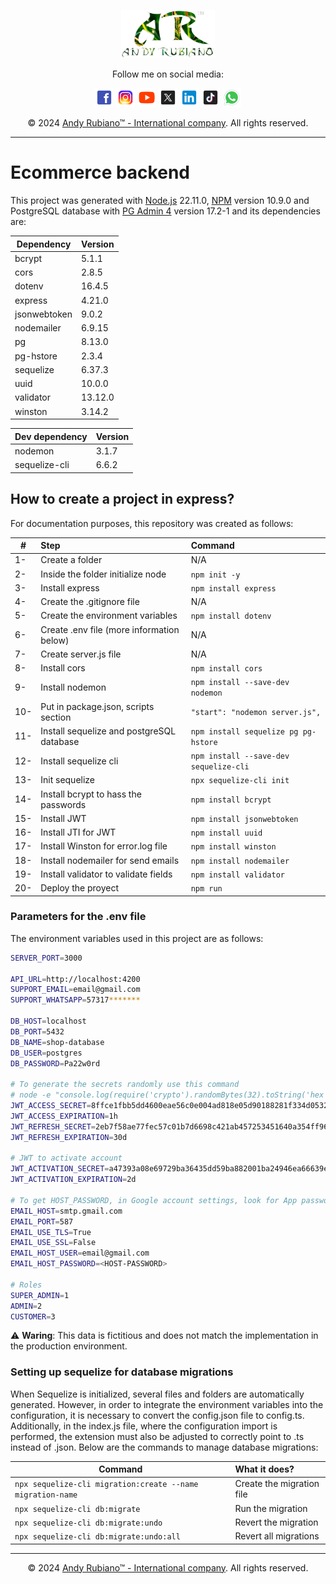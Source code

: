 <p align="center">
    <a href="https://YouTube.com/@RubianoAndy" target="_blank">
        <img src="https://raw.githubusercontent.com/RubianoAndy/App_images/main/Logo.png" width="150">
    </a>
</p>

<div align="center">
    <p>
        Follow me on social media:
    </p>
    <!-- URL de descarga de íconos tamaño 48px X 48px https://iconos8.es/icons/set/social-media -->
    <a style="text-decoration: none;" href="https://www.facebook.com/RubianoAndy" target="_blank">
        <img src="https://raw.githubusercontent.com/RubianoAndy/App_images/main/Facebook.png" alt="Facebook" style="width: 30px; height: auto;">
    </a>
    <a style="text-decoration: none;" href="https://www.instagram.com/RubianoAndy" target="_blank">
        <img src="https://raw.githubusercontent.com/RubianoAndy/App_images/main/Instagram.png" alt="Instagram" style="width: 30px; height: auto;">
    </a>
    <a style="text-decoration: none;" href="https://www.youtube.com/@RubianoAndy" target="_blank">
        <img src="https://raw.githubusercontent.com/RubianoAndy/App_images/main/YouTube.png" alt="YouTube" style="width: 30px; height: auto;">
    </a>
    <a style="text-decoration: none;" href="https://www.x.com/RubianoAndy" target="_blank">
        <img src="https://raw.githubusercontent.com/RubianoAndy/App_images/main/X.png" alt="X (Twitter)" style="width: 30px; height: auto;">
    </a>
    <a style="text-decoration: none;" href="https://www.linkedin.com/company/andyrubiano" target="_blank">
        <img src="https://raw.githubusercontent.com/RubianoAndy/App_images/main/LinkedIn.png" alt="LinkedIn" style="width: 30px; height: auto;">
    </a>
    <a style="text-decoration: none;" href="https://www.tiktok.com/@RubianoAndy" target="_blank">
        <img src="https://raw.githubusercontent.com/RubianoAndy/App_images/main/TikTok.png" alt="TikTok" style="width: 30px; height: auto;">
    </a>
    <a style="text-decoration: none;" href="https://wa.me/573178737226" target="_blank">
        <img src="https://raw.githubusercontent.com/RubianoAndy/App_images/main/WhatsApp.png" alt="WhatsApp" style="width: 30px; height: auto;">
    </a>
</div>

<p align="center">
    &copy; 2024 <a href="https://YouTube.com/@RubianoAndy" target="_blank" class="hover:underline">Andy Rubiano™ - International company</a>. All rights reserved.
</p>

<hr>

# Ecommerce backend

This project was generated with [Node.js](https://nodejs.org/en) 22.11.0, [NPM](https://nodejs.org/en) version 10.9.0 
and PostgreSQL database with [PG Admin 4](https://www.postgresql.org/) version 17.2-1 and its dependencies are:

| Dependency   | Version |
| ------------ | :------ |
| bcrypt       | 5.1.1   |
| cors         | 2.8.5   |
| dotenv       | 16.4.5  |
| express      | 4.21.0  |
| jsonwebtoken | 9.0.2   |
| nodemailer   | 6.9.15  |
| pg           | 8.13.0  |
| pg-hstore    | 2.3.4   |
| sequelize    | 6.37.3  |
| uuid         | 10.0.0  |
| validator    | 13.12.0 |
| winston      | 3.14.2  |

| Dev dependency   | Version |
| ---------------- | :------ |
| nodemon          | 3.1.7   |
| sequelize-cli    | 6.6.2   |

## How to create a project in express?

For documentation purposes, this repository was created as follows:

|  #  | Step                                        | Command                                |
| --- | :------------------------------------------ | :------------------------------------- |
| 1-  | Create a folder                             | N/A                                    |
| 2-  | Inside the folder initialize node           | `npm init -y`                          |
| 3-  | Install express                             | `npm install express`                  |
| 4-  | Create the .gitignore file                  | N/A                                    |
| 5-  | Create the environment variables            | `npm install dotenv`                   |
| 6-  | Create .env file (more information below)   | N/A                                    |
| 7-  | Create server.js file                       | N/A                                    |
| 8-  | Install cors                                | `npm install cors`                     |
| 9-  | Install nodemon                             | `npm install --save-dev nodemon`       |
| 10- | Put in package.json, scripts section        | `"start": "nodemon server.js",`        |
| 11- | Install sequelize and postgreSQL database   | `npm install sequelize pg pg-hstore`   |
| 12- | Install sequelize cli                       | `npm install --save-dev sequelize-cli` |
| 13- | Init sequelize                              | `npx sequelize-cli init`               |
| 14- | Install bcrypt to hass the passwords        | `npm install bcrypt`                   |
| 15- | Install JWT                                 | `npm install jsonwebtoken`             |
| 16- | Install JTI for JWT                         | `npm install uuid`                     |
| 17- | Install Winston for error.log file          | `npm install winston`                  |
| 18- | Install nodemailer for send emails          | `npm install nodemailer`               |
| 19- | Install validator to validate fields        | `npm install validator`                |
| 20- | Deploy the proyect                          | `npm run`                              |

### Parameters for the .env file

The environment variables used in this project are as follows:

```sh
SERVER_PORT=3000

API_URL=http://localhost:4200
SUPPORT_EMAIL=email@gmail.com
SUPPORT_WHATSAPP=57317*******

DB_HOST=localhost
DB_PORT=5432
DB_NAME=shop-database
DB_USER=postgres
DB_PASSWORD=Pa22w0rd

# To generate the secrets randomly use this command
# node -e "console.log(require('crypto').randomBytes(32).toString('hex'));"
JWT_ACCESS_SECRET=8ffce1fbb5dd4600eae56c0e004ad818e05d90188281f334d053275dcd9aa415
JWT_ACCESS_EXPIRATION=1h
JWT_REFRESH_SECRET=2eb7f58ae77fec57c01b7d6698c421ab457253451640a354ff9620cf77a5fad6
JWT_REFRESH_EXPIRATION=30d

# JWT to activate account
JWT_ACTIVATION_SECRET=a47393a08e69729ba36435dd59ba882001ba24946ea66639eeae9c5495846b76
JWT_ACTIVATION_EXPIRATION=2d

# To get HOST_PASSWORD, in Google account settings, look for App passwords (IMPORTANT ENABLE 2-STEP VERIFICATION)
EMAIL_HOST=smtp.gmail.com
EMAIL_PORT=587
EMAIL_USE_TLS=True
EMAIL_USE_SSL=False
EMAIL_HOST_USER=email@gmail.com
EMAIL_HOST_PASSWORD=<HOST-PASSWORD>

# Roles
SUPER_ADMIN=1
ADMIN=2
CUSTOMER=3
```

⚠️ **Waring**: This data is fictitious and does not match the implementation in the production environment.

### Setting up sequelize for database migrations

When Sequelize is initialized, several files and folders are automatically generated. However, in order to integrate the environment variables into the configuration, it is necessary to convert the config.json file to config.ts. Additionally, in the index.js file, where the configuration import is performed, the extension must also be adjusted to correctly point to .ts instead of .json. Below are the commands to manage database migrations:

| Command                                                    | What it does?             |
| ---------------------------------------------------------- | :------------------------ |
| `npx sequelize-cli migration:create --name migration-name` | Create the migration file |
| `npx sequelize-cli db:migrate`                             | Run the migration         |
| `npx sequelize-cli db:migrate:undo`                        | Revert the migration      |
| `npx sequelize-cli db:migrate:undo:all`                    | Revert all migrations     |

<hr>

<p align="center">
    &copy; 2024 <a href="https://YouTube.com/@RubianoAndy" target="_blank" class="hover:underline">Andy Rubiano™ - International company</a>. All rights reserved.
</p>